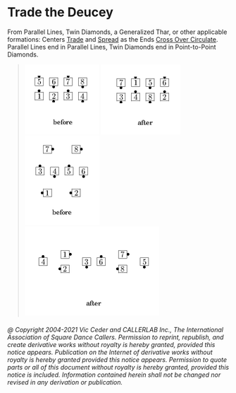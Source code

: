 
# Trade the Deucey

From Parallel Lines, Twin
Diamonds, a Generalized Thar, or other applicable
formations:
Centers [Trade](../b2/trade.md)
and [Spread](../plus/anything_and_spread.md)
as the Ends [Cross Over Circulate](../a1/cross_over_circulate.md).
Parallel Lines end in Parallel Lines, Twin Diamonds end in Point-to-Point Diamonds.

> 
> ![alt](trade_the_deucey-1.png)
> ![alt](trade_the_deucey-2.png)  
> ![alt](trade_the_deucey-3.png)
> ![alt](trade_the_deucey-4.png)
> 

###### @ Copyright 2004-2021 Vic Ceder and CALLERLAB Inc., The International Association of Square Dance Callers. Permission to reprint, republish, and create derivative works without royalty is hereby granted, provided this notice appears. Publication on the Internet of derivative works without royalty is hereby granted provided this notice appears. Permission to quote parts or all of this document without royalty is hereby granted, provided this notice is included. Information contained herein shall not be changed nor revised in any derivation or publication.
